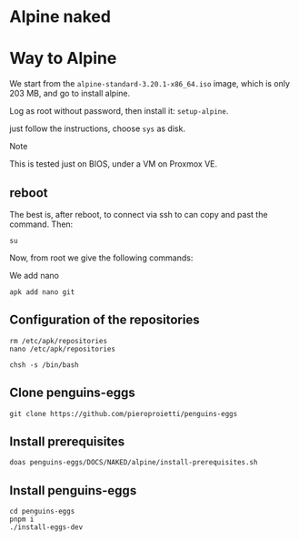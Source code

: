 # Alpine naked

# Way to Alpine
We start from the `alpine-standard-3.20.1-x86_64.iso` image, which is only 203 MB, and go to install alpine.

Log as root without password, then install it: `setup-alpine`.

just follow the instructions, choose `sys` as disk.

> [!NOTE]
> This is tested just on BIOS, under a VM on Proxmox VE.

## reboot
The best is, after reboot, to connect via ssh to can copy and past the command. Then:

```
su
```

Now, from root we give the following commands:

We add nano 
```
apk add nano git
```

## Configuration of the repositories
```
rm /etc/apk/repositories
nano /etc/apk/repositories

chsh -s /bin/bash
```


## Clone penguins-eggs

```
git clone https://github.com/pieroproietti/penguins-eggs
```

## Install prerequisites
```
doas penguins-eggs/DOCS/NAKED/alpine/install-prerequisites.sh

```
## Install penguins-eggs
```
cd penguins-eggs
pnpm i
./install-eggs-dev

```
